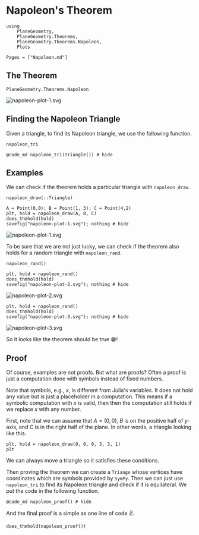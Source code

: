 # Napoleon's Theorem

```@setup 1
using 
    PlaneGeometry, 
    PlaneGeometry.Theorems, 
    PlaneGeometry.Theorems.Napoleon,
    Plots
```

```@contents
Pages = ["Napoleon.md"]
```

## The Theorem

```@docs
PlaneGeometry.Theorems.Napoleon
```
![napoleon-plot-1.svg](napoleon-plot-1.svg)

## Finding the Napoleon Triangle

Given a triangle, to find its Napoleon triangle, we use the following function.

```@docs
napoleon_tri
```
```@example 1
@code_md napoleon_tri(Triangle()) # hide
```

## Examples

We can check if the theorem holds a particular triangle with `napoleon_draw`.

```@docs
napoleon_draw(::Triangle)
```

```@example 1
A = Point(0,0); B = Point(1, 3); C = Point(4,2)
plt, hold = napoleon_draw(A, B, C)
does_thmhold(hold)
savefig("napoleon-plot-1.svg"); nothing # hide
```

![napoleon-plot-1.svg](napoleon-plot-1.svg)

To be sure that we are not just lucky, we can check if the theorem also holds for a random triangle
with `napoleon_rand`.

```@docs
napoleon_rand()
```

```@example 1
plt, hold = napoleon_rand()
does_thmhold(hold)
savefig("napoleon-plot-2.svg"); nothing # hide
```
![napoleon-plot-2.svg](napoleon-plot-2.svg)

```@example 1
plt, hold = napoleon_rand()
does_thmhold(hold)
savefig("napoleon-plot-3.svg"); nothing # hide
```
![napoleon-plot-3.svg](napoleon-plot-3.svg)

So it looks like the theorem should be true 😁️!

## Proof

Of course, examples are not proofs. But what are proofs? Often a proof is just a computation done
with symbols instead of fixed numbers.

Note that symbols, e.g., $x$, is different from Julia's variables. It does not hold any value but is
just a placeholder in a computation. This means if a symbolic computation with $x$ is valid, then
then the computation still holds if we replace $x$ with any number.

First, note that we can assume that $A = (0,0)$, $B$ is on the positive half of $y$-axis, and $C$
is in the right half of the plane. In other words, a triangle looking like this.

```@example 1
plt, hold = napoleon_draw(0, 0, 0, 3, 3, 1)
plt
```

We can always move a triangle so it satisfies these conditions.

Then proving the theorem we can create a `Triange` whose vertices have coordinates which are
symbols provided by `SymPy`. Then we can just use `napoleon_tri` to find its Napoleon triangle and
check if it is equilateral. We put the code in the following function.

```@example 1
@code_md napoleon_proof() # hide
```

And the final proof is a simple as one line of code ✌️.

```@example 1
does_thmhold(napoleon_proof())
```
